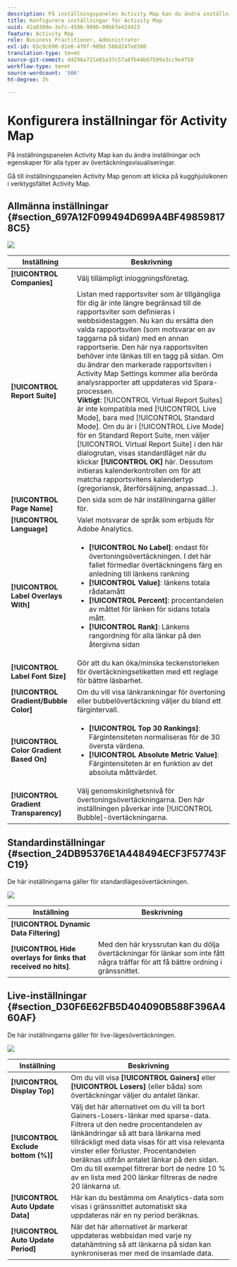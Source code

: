 ```yaml
---
description: På inställningspanelen Activity Map kan du ändra inställningar och egenskaper för alla typer av övertäckningsvisualiseringar.
title: Konfigurera inställningar för Activity Map
uuid: 42a0309e-3efc-4506-989b-09b6fe419423
feature: Activity Map
role: Business Practitioner, Administrator
exl-id: 65c9c690-81e0-4f0f-989d-586d247ed380
translation-type: tm+mt
source-git-commit: d4296a721e01e37c57a8fb44b67599a3cc9e4758
workflow-type: tm+mt
source-wordcount: '506'
ht-degree: 3%

---
```


# Konfigurera inställningar för Activity Map

På inställningspanelen Activity Map kan du ändra inställningar och egenskaper för alla typer av övertäckningsvisualiseringar.

Gå till inställningspanelen Activity Map genom att klicka på kugghjulsikonen i verktygsfältet Activity Map.

## Allmänna inställningar {#section_697A12F099494D699A4BF498598178C5}

![](assets/settings_other.png)

| Inställning | Beskrivning |
| --- | --- |
| **[!UICONTROL Companies]** | Välj tillämpligt inloggningsföretag. |
| **[!UICONTROL Report Suite]** | Listan med rapportsviter som är tillgängliga för dig är inte längre begränsad till de rapportsviter som definieras i webbsidestaggen. Nu kan du ersätta den valda rapportsviten (som motsvarar en av taggarna på sidan) med en annan rapportserie. Den här nya rapportsviten behöver inte länkas till en tagg på sidan. Om du ändrar den markerade rapportsviten i Activity Map Settings kommer alla berörda analysrapporter att uppdateras vid Spara-processen.<br>**Viktigt**:  [!UICONTROL Virtual Report Suites] är inte kompatibla med  [!UICONTROL Live Mode], bara med  [!UICONTROL Standard Mode]. Om du är i [!UICONTROL Live Mode] för en Standard Report Suite, men väljer [!UICONTROL Virtual Report Suite] i den här dialogrutan, visas standardläget när du klickar **[!UICONTROL OK]** här. Dessutom initieras kalenderkontrollen om för att matcha rapportsvitens kalendertyp (gregoriansk, återförsäljning, anpassad...). |
| **[!UICONTROL Page Name]** | Den sida som de här inställningarna gäller för. |
| **[!UICONTROL Language]** | Valet motsvarar de språk som erbjuds för Adobe Analytics. |
| **[!UICONTROL Label Overlays With]** | <ul><li>**[!UICONTROL No Label]**: endast för övertoningsövertäckningen. I det här fallet förmedlar övertäckningens färg en anledning till länkens rankning</li><li>**[!UICONTROL Value]**: länkens totala rådatamått</li><li>**[!UICONTROL Percent]**: procentandelen av måttet för länken för sidans totala mått.</li><li>**[!UICONTROL Rank]**: Länkens rangordning för alla länkar på den återgivna sidan</li></ul> |
| **[!UICONTROL Label Font Size]** | Gör att du kan öka/minska teckenstorleken för övertäckningsetiketten med ett reglage för bättre läsbarhet. |
| **[!UICONTROL Gradient/Bubble Color]** | Om du vill visa länkrankningar för övertoning eller bubbelövertäckning väljer du bland ett färgintervall. |
| **[!UICONTROL Color Gradient Based On]** | <ul><li>**[!UICONTROL Top 30 Rankings]**: Färgintensiteten normaliseras för de 30 översta värdena.</li><li>**[!UICONTROL Absolute Metric Value]**: Färgintensiteten är en funktion av det absoluta måttvärdet.</li></ul> |
| **[!UICONTROL Gradient Transparency]** | Välj genomskinlighetsnivå för övertoningsövertäckningarna. Den här inställningen påverkar inte [!UICONTROL Bubble]-övertäckningarna. |

## Standardinställningar {#section_24DB95376E1A448494ECF3F57743FC19}

De här inställningarna gäller för standardlägesövertäckningen.

![](assets/settings_standard.png)

| Inställning | Beskrivning |
| --- | --- |
| **[!UICONTROL Dynamic Data Filtering]** |  |
| **[!UICONTROL Hide overlays for links that received no hits]**. | Med den här kryssrutan kan du dölja övertäckningar för länkar som inte fått några träffar för att få bättre ordning i gränssnittet. |

## Live-inställningar {#section_D30F6E62FB5D404090B588F396A460AF}

De här inställningarna gäller för live-lägesövertäckningen.

![](assets/settings_live.png)

| Inställning | Beskrivning |
|---|---|
| **[!UICONTROL Display Top]** | Om du vill visa **[!UICONTROL Gainers]** eller **[!UICONTROL Losers]** (eller båda) som övertäckningar väljer du antalet länkar. |
| **[!UICONTROL Exclude bottom (%)]** | Välj det här alternativet om du vill ta bort Gainers-Losers-länkar med sparse-data. Filtrera ut den nedre procentandelen av länkändringar så att bara länkarna med tillräckligt med data visas för att visa relevanta vinster eller förluster. Procentandelen beräknas utifrån antalet länkar på den sidan. Om du till exempel filtrerar bort de nedre 10 % av en lista med 200 länkar filtreras de nedre 20 länkarna ut. |
| **[!UICONTROL Auto Update Data]** | Här kan du bestämma om Analytics-data som visas i gränssnittet automatiskt ska uppdateras när en ny period beräknas. |
| **[!UICONTROL Auto Update Period]** | När det här alternativet är markerat uppdateras webbsidan med varje ny datahämtning så att länkarna på sidan kan synkroniseras mer med de insamlade data. |
